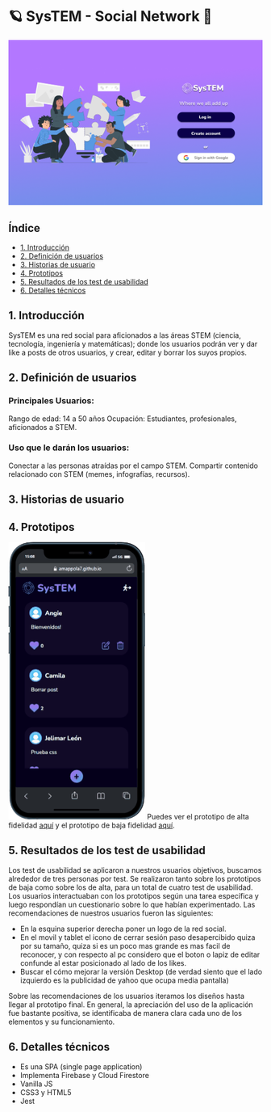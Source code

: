 # 🪐 **SysTEM - Social Network** 🧪
![SysTEM](./thumbnail.png)
## **Índice**

* [1. Introducción](#1-introducción)
* [2. Definición de usuarios](#2-definición-de-usuarios)
* [3. Historias de usuario](#3-historias-de-usuario)
* [4. Prototipos](#4-prototipos)
* [5. Resultados de los test de usabilidad](#5-resultados-de-los-test-de-usabilidad)
* [6. Detalles técnicos](#6-Detalles-técnicos)


## **1. Introducción**
SysTEM es una red social para aficionados a las áreas STEM (ciencia, tecnología, ingeniería y matemáticas); donde los usuarios podrán ver y dar like a posts de otros usuarios, y crear, editar y borrar los suyos propios.

## **2. Definición de usuarios**
### Principales Usuarios:
Rango de edad: 14 a 50 años
Ocupación: Estudiantes, profesionales, aficionados a STEM.

### Uso que le darán los usuarios:
Conectar a las personas atraídas por el campo STEM.
Compartir contenido relacionado con STEM (memes, infografías, recursos).

## **3. Historias de usuario**
## **4. Prototipos**
![prototipo](./mobile.gif)
Puedes ver el prototipo de alta fidelidad [aquí](https://www.figma.com/file/Q12DjjRbnFTJiNU7yWEPSA/Social-Network-Laboratoria-%7C-Alta-Fidelidad?node-id=22%3A3) y el prototipo de baja fidelidad [aquí](https://www.figma.com/file/uzortbvWjDu0gNxW5rjYhg/Social-Network-Laboratoria-%7C-Baja-Fidelidad?node-id=33%3A138).
## **5. Resultados de los test de usabilidad**
Los test de usabilidad se aplicaron a nuestros usuarios objetivos, buscamos alrededor de tres personas por test. Se realizaron tanto sobre los prototipos de baja como sobre los de alta, para un total de cuatro test de usabilidad.
Los usuarios interactuaban con los prototipos según una tarea específica y luego respondían un cuestionario sobre lo que habían experimentado. 
Las recomendaciones de nuestros usuarios fueron las siguientes:
* En la esquina superior derecha poner un logo de la red social.
* En el movil y tablet el icono de cerrar sesión paso desapercibido quiza por su tamaño, quiza si es un poco mas grande es mas facil de reconocer, y con respecto al pc considero que el boton o lapiz de editar confunde al estar posicionado al lado de los likes.
* Buscar el cómo mejorar la versión Desktop (de verdad siento que el lado izquierdo es la publicidad de yahoo que ocupa media pantalla)

Sobre las recomendaciones de los usuarios iteramos los diseños hasta llegar al prototipo final. En general, la apreciación del uso de la aplicación fue bastante positiva, se identificaba de manera clara cada uno de los elementos y su funcionamiento. 
## **6. Detalles técnicos**
* Es una SPA (single page application)
* Implementa Firebase y Cloud Firestore
* Vanilla JS
* CSS3 y HTML5
* Jest





